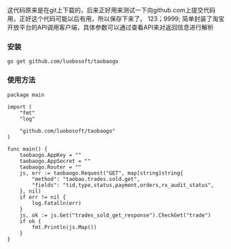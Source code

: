 
这代码原来是在git上下载的，后来正好用来测试一下向github.com上提交代码用，正好这个代码可能以后有用，所以保存下来了。
123；9999;
简单封装了淘宝开放平台的API调用客户端，具体参数可以通过查看API来对返回信息进行解析

### 安装

```
go get github.com/luobosoft/taobaogo
```

### 使用方法

```
package main

import (
	"fmt"
	"log"

	"github.com/luobosoft/taobaogo"
)

func main() {
	taobaogo.AppKey = ""
	taobaogo.AppSecret = ""
	taobaogo.Router = ""
	js, err := taobaogo.Request("GET", map[string]string{
		"method": "taobao.trades.sold.get",
		"fields": "tid,type,status,payment,orders,rx_audit_status",
	}, nil)
	if err != nil {
		log.Fatalln(err)
	}
	js, ok := js.Get("trades_sold_get_response").CheckGet("trade")
	if ok {
		fmt.Println(js.Map())
	}
}

```

